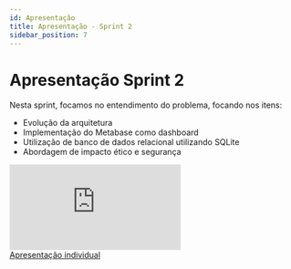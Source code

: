 ```yaml
---
id: Apresentação
title: Apresentação - Sprint 2
sidebar_position: 7
---
```


# Apresentação Sprint 2

Nesta sprint, focamos no entendimento do problema, focando nos itens:

- Evolução da arquitetura
- Implementação do Metabase como dashboard
- Utilização de banco de dados relacional utilizando SQLite
- Abordagem de impacto ético e segurança 

<div style={{ textAlign: 'center' }}>
<iframe style={{
            display: 'block',
            margin: 'auto',
            width: '100%',
            height: '50vh',
        }} 
        loading="lazy"
        src="https:&#x2F;&#x2F;www.canva.com&#x2F;design&#x2F;DAF-LU56Rlo&#x2F;pPpj5M2m-Pn381r-3MOmIw&#x2F;view?embed"
        allowfullscreen="allowfullscreen" allow="fullscreen"
        frameborder="0">
  </iframe>

</div>
<a href="https:&#x2F;&#x2F;www.canva.com&#x2F;design&#x2F;DAF-LU56Rlo&#x2F;pPpj5M2m-Pn381r-3MOmIw&#x2F;view?utm_content=DAF-LU56Rlo&amp;utm_campaign=designshare&amp;utm_medium=embeds&amp;utm_source=link" target="_blank" rel="noopener">Apresentação individual</a>